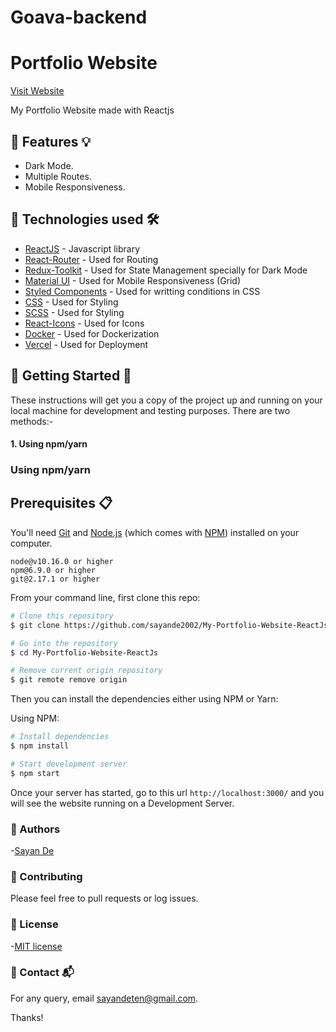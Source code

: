 # Goava-backend

# Portfolio Website

[Visit Website](https://sayande.tech/)

My Portfolio Website made with Reactjs

## 📌 Features 💡

- Dark Mode.
- Multiple Routes.
- Mobile Responsiveness.

## 📌 Technologies used 🛠️

- [ReactJS](https://reactjs.org) - Javascript library
- [React-Router](https://www.npmjs.com/package/react-router) - Used for Routing
- [Redux-Toolkit](https://redux-toolkit.js.org/) - Used for State Management specially for Dark Mode
- [Material UI](https://mui.com/) - Used for Mobile Responsiveness (Grid)
- [Styled Components](https://styled-components.com/) - Used for writting conditions in CSS
- [CSS](https://www.w3.org/Style/CSS/Overview.en.html) - Used for Styling
- [SCSS](https://sass-lang.com/) - Used for Styling
- [React-Icons](https://react-icons.github.io/react-icons/) - Used for Icons
- [Docker](https://www.docker.com/) - Used for Dockerization
- [Vercel](https://vercel.com/) - Used for Deployment

## 📌 Getting Started 🚀

These instructions will get you a copy of the project up and running on your local machine for development and testing purposes.
There are two methods:-

#### 1. Using npm/yarn

### Using npm/yarn

## Prerequisites 📋

You'll need [Git](https://git-scm.com) and [Node.js](https://nodejs.org/en/download/) (which comes with [NPM](http://npmjs.com)) installed on your computer.

```
node@v10.16.0 or higher
npm@6.9.0 or higher
git@2.17.1 or higher
```

From your command line, first clone this repo:

```bash
# Clone this repository
$ git clone https://github.com/sayande2002/My-Portfolio-Website-ReactJs.git

# Go into the repository
$ cd My-Portfolio-Website-ReactJs

# Remove current origin repository
$ git remote remove origin
```

Then you can install the dependencies either using NPM or Yarn:

Using NPM:

```bash
# Install dependencies
$ npm install

# Start development server
$ npm start
```

Once your server has started, go to this url `http://localhost:3000/` and you will see the website running on a Development Server.

### 📌 Authors

-[Sayan De](https://github.com/sayande2002)

### 📌 Contributing

Please feel free to pull requests or log issues.

### 📌 License

-[MIT license](LICENSE)

### 📌 Contact 📬

For any query, email sayandeten@gmail.com.

Thanks!
